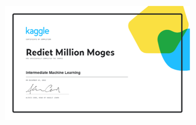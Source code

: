 <img src="https://github.com/RedietMillion/kaggle_courses/blob/main/Intermediate Machine Learning/Rediet Million Moges - Intermediate Machine Learning.png" />
